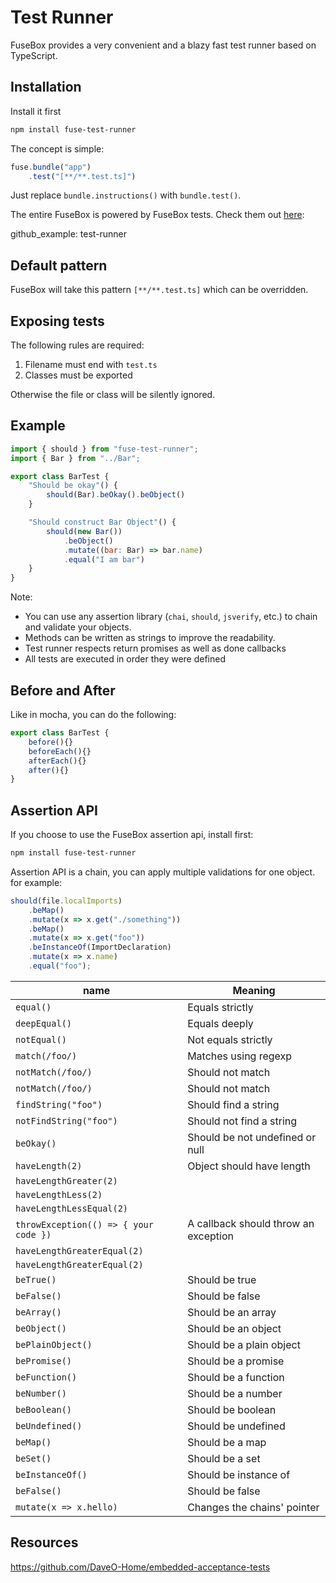 # Test Runner

FuseBox provides a very convenient and a blazy fast test runner based on TypeScript.

## Installation
Install it first

```bash
npm install fuse-test-runner
```

The concept is simple:

```js
fuse.bundle("app")
    .test("[**/**.test.ts]")
```

Just replace `bundle.instructions()` with `bundle.test()`.

The entire FuseBox is powered by FuseBox tests. Check them out [here](https://github.com/fuse-box/fuse-box/tree/master/src/tests):


github_example: test-runner

## Default pattern

FuseBox will take this pattern `[**/**.test.ts]` which can be overridden.

## Exposing tests

The following rules are required:

1. Filename must end with `test.ts` 
2. Classes must be exported

Otherwise the file or class will be silently ignored.

## Example

```js
import { should } from "fuse-test-runner";
import { Bar } from "../Bar";

export class BarTest {
    "Should be okay"() {
        should(Bar).beOkay().beObject()
    }

    "Should construct Bar Object"() {
        should(new Bar())
            .beObject()
            .mutate((bar: Bar) => bar.name)
            .equal("I am bar")
    }
}
```

Note:

* You can use any assertion library (`chai`, `should`, `jsverify`, etc.) to chain and validate your objects.
* Methods can be written as strings to improve the readability.
* Test runner respects return promises as well as done callbacks
* All tests are executed in order they were defined

## Before and After

Like in mocha, you can do the following:

```js
export class BarTest {
    before(){}
    beforeEach(){}
    afterEach(){}
    after(){}
}
```

## Assertion API

If you choose to use the FuseBox assertion api, install first:

```bash
npm install fuse-test-runner
```

Assertion API is a chain, you can apply multiple validations for one object.
for example:

```js
should(file.localImports)
    .beMap()
    .mutate(x => x.get("./something"))
    .beMap()
    .mutate(x => x.get("foo"))
    .beInstanceOf(ImportDeclaration)
    .mutate(x => x.name)
    .equal("foo");
```

| name | Meaning |
| ------------- | ------------- |
| ` equal() `   | Equals strictly  |
| ` deepEqual() `   | Equals deeply  |
| ` notEqual() `   | Not equals strictly  |
| ` match(/foo/) `   | Matches  using regexp |
| ` notMatch(/foo/) `   | Should not match |
| ` notMatch(/foo/) `   | Should not match |
| ` findString("foo") `   | Should find a string |
| ` notFindString("foo") `   | Should not find a string |
| ` beOkay() `   | Should be not undefined or null |
| ` haveLength(2) `   | Object should have length |
| ` haveLengthGreater(2) `   |  |
| ` haveLengthLess(2) `   |  |
| ` haveLengthLessEqual(2) `   |  |
| ` throwException(() => { your code }) `   | A callback should throw an exception |
| ` haveLengthGreaterEqual(2) `   |  |
| ` haveLengthGreaterEqual(2) `   |  |
| ` beTrue() `   | Should be true |
| ` beFalse() `   | Should be false |
| ` beArray() `   | Should be an array |
| ` beObject() `   | Should be an object |
| ` bePlainObject() `   | Should be a plain object |
| ` bePromise() `   | Should be a promise |
| ` beFunction() `   | Should be a function |
| ` beNumber() `   | Should be a number |
| ` beBoolean() `   | Should be boolean |
| ` beUndefined() `   | Should be undefined |
| ` beMap() `   | Should be a map |
| ` beSet() `   | Should be a set |
| ` beInstanceOf() `   | Should be instance of |
| ` beFalse() `   | Should be false |
| ` mutate(x => x.hello) `   | Changes the chains' pointer |

## Resources

https://github.com/DaveO-Home/embedded-acceptance-tests

